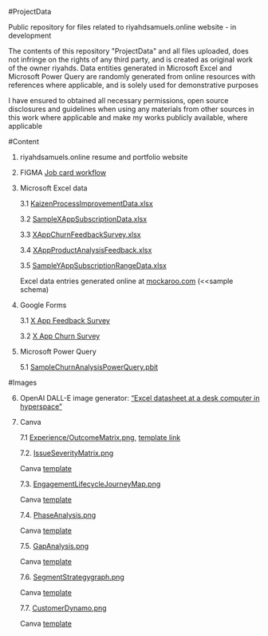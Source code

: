#ProjectData

Public repository for files related to riyahdsamuels.online website - in development

The contents of this repository "ProjectData" and all files uploaded, does not infringe on the rights of any third party, and is created as original work of the owner riyahds. Data entities generated in Microsoft Excel and Microsoft Power Query are randomly generated from online resources with references where applicable, and is solely used for demonstrative purposes

I have ensured to obtained all necessary permissions, open source disclosures and guidelines when using any materials from other sources in this work where applicable and make my works publicly available, where applicable

#Content

1. riyahdsamuels.online resume and portfolio website

2. FIGMA [Job card workflow](https://www.figma.com/file/smIwfmc00khMUpN2TGO1UH/Job-card-workflow?node-id=0%3A1&t=tourdyD52yO5bTxR-1)

3. Microsoft Excel data

   3.1 [KaizenProcessImprovementData.xlsx](https://github.com/riyahds/ResumeWebsite/blob/main/KaizenProcessImprovementData.xlsx)

   3.2 [SampleXAppSubscriptionData.xlsx](https://github.com/riyahds/ResumeWebsite/blob/main/SampleXAppSubscriptionData.xlsx)

   3.3 [XAppChurnFeedbackSurvey.xlsx](https://github.com/riyahds/ResumeWebsite/blob/main/XAppChurnFeedbackSurvey.xlsx)

   3.4 [XAppProductAnalysisFeedback.xlsx](https://github.com/riyahds/ResumeWebsite/blob/main/XAppProductAnalysisFeedback.xlsx)

   3.5 [SampleYAppSubscriptionRangeData.xlsx](https://github.com/riyahds/ResumeWebsite/blob/main/SampleYAppSubscriptionRangeData.xlsx)

     Excel data entries generated online at [mockaroo.com](https://www.mockaroo.com/0596cf40) (<<sample schema)
      
4. Google Forms

   3.1 [X App Feedback Survey](https://docs.google.com/forms/d/1jv0d2RUpGw5Ud9nYi4R9b5tiFXlFhLfE4Z1ZD-mHF_4/edit)

   3.2 [X App Churn Survey](https://docs.google.com/forms/d/1T87T9gkUrXrCg_5OyO2EbhpYNSmTZX2lupQqBsbjQWI/edit)

5. Microsoft Power Query

   5.1 [SampleChurnAnalysisPowerQuery.pbit](https://github.com/riyahds/ResumeWebsite/blob/main/SampleChurnAnalysisPowerQuery.pbit)

#Images

6. OpenAI DALL-E image generator: [“Excel datasheet at a desk computer in hyperspace”](https://labs.openai.com/s/bsYXD9UiBhpuBJO4uJa5egGD)

7. Canva
                
   7.1 [Experience/OutcomeMatrix.png](https://github.com/riyahds/ProjectData/blob/main/ExperienceOutcomeMatrix.png), [template link](https://www.canva.com/design/DAFa34jYWO4/eVX3tjZ0bS5RuVOJAf-jVA/edit?utm_content=DAFa34jYWO4&utm_campaign=designshare&utm_medium=link2&utm_source=sharebutton)

   7.2. [IssueSeverityMatrix.png](https://github.com/riyahds/ProjectData/blob/main/IssueSeverityMatrix.png)

   Canva [template](https://www.canva.com/design/DAFbsagwtsQ/63rLDJ7gay5xNbdSCAldwg/edit?utm_content=DAFbsagwtsQ&utm_campaign=designshare&utm_medium=link2&utm_source=sharebutton)

   7.3. [EngagementLifecycleJourneyMap.png](https://github.com/riyahds/ProjectData/blob/main/EngagementLifecycleJourneyMap.png)

   Canva [template](https://www.canva.com/design/DAFb4ub6kyw/1wBIv98azBop9AiQGd-OaQ/edit?utm_content=DAFb4ub6kyw&utm_campaign=designshare&utm_medium=link2&utm_source=sharebutton)

   7.4. [PhaseAnalysis.png](https://github.com/riyahds/ProjectData/blob/main/PhaseAnalysis.png)

   Canva [template](https://www.canva.com/design/DAFb9gFAAJc/iE02yvCVYg4Fh9HUBclqVg/edit?utm_content=DAFb9gFAAJc&utm_campaign=designshare&utm_medium=link2&utm_source=sharebutton)

   7.5. [GapAnalysis.png](https://github.com/riyahds/ProjectData/blob/main/GAPAnalysis.png)

   Canva [template](https://www.canva.com/design/DAFcDyqW_FM/nNhb98iBLDiqURvHgFNB6g/edit?utm_content=DAFcDyqW_FM&utm_campaign=designshare&utm_medium=link2&utm_source=sharebutton)

   7.6. [SegmentStrategygraph.png](https://github.com/riyahds/ProjectData/blob/main/SegmentStrategy.png)

   Canva [template](https://www.canva.com/design/DAFcIrxWfqs/H9TS5qdWO-5B2jHhv6DRFg/edit?utm_content=DAFcIrxWfqs&utm_campaign=designshare&utm_medium=link2&utm_source=sharebutton)

   7.7. [CustomerDynamo.png](https://github.com/riyahds/ProjectData/blob/main/CustomerDynamo.png)

   Canva [template](https://www.canva.com/design/DAFcKk5XGfI/QXujQZF-Zx4u9PfDYAF5Cw/edit?utm_content=DAFcKk5XGfI&utm_campaign=designshare&utm_medium=link2&utm_source=sharebutton)
